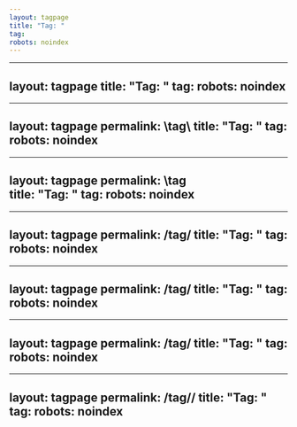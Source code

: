 ```yaml
---
layout: tagpage
title: "Tag: "
tag: 
robots: noindex
---
```

---
layout: tagpage
title: "Tag: "
tag: 
robots: noindex
---
---
layout: tagpage
 permalink: \tag\ 
title: "Tag: "
tag: 
robots: noindex
---
---
layout: tagpage
permalink: \tag\
title: "Tag: "
tag: 
robots: noindex
---
---
layout: tagpage
permalink: /tag/
title: "Tag: "
tag: 
robots: noindex
---
---
layout: tagpage
permalink: /tag/
title: "Tag: "
tag: 
robots: noindex
---
---
layout: tagpage
permalink: /tag/
title: "Tag: "
tag: 
robots: noindex
---
---
layout: tagpage
permalink: /tag//
title: "Tag: "
tag: 
robots: noindex
---
